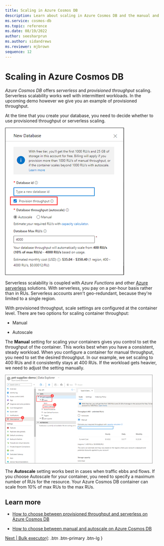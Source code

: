 ```yaml
---
title: Scaling in Azure Cosmos DB
description: Learn about scaling in Azure Cosmos DB and the manual and Autoscale options that can be set depending on your workload.
ms.service: cosmos-db
ms.topic: reference
ms.date: 08/19/2022
author: seesharprun
ms.author: sidandrews
ms.reviewer: mjbrown
sequence: 12
---
```


# Scaling in Azure Cosmos DB

*Azure Cosmos DB* offers *serverless* and *provisioned throughput* scaling. Serverless scalability works well with intermittent workloads. In the upcoming demo however we give you an example of provisioned throughput.

At the time that you create your database, you need to decide whether to use provisioned throughput or serverless scaling.

![Screenshot that shows the New Database page with Provision throughput selected.](media/scaling-in-cosmos-db/provision-throughput-selected.png)

Serverless scalability is coupled with *Azure Functions* and other [Azure serverless](https://azure.microsoft.com/solutions/serverless/) solutions. With serverless, you pay on a per-hour basis rather than in RUs. Serverless accounts aren't geo-redundant, because they're limited to a single region.

With provisioned throughput, scale settings are configured at the container level. There are two options for scaling container throughput:

- Manual

- Autoscale

The **Manual** setting for scaling your containers gives you control to set the throughput of the container. This works best when you have a consistent, steady workload. When you configure a container for manual throughput, you need to set the desired throughput. In our example, we set scaling to 400 RUs and it consistently stays at 400 RUs. If the workload gets heavier, we need to adjust the setting manually.

![Screenshot that shows the manual scale settings.](media/scaling-in-cosmos-db/manual-scale-settings.png)

The **Autoscale** setting works best in cases when traffic ebbs and flows. If you choose Autoscale for your container, you need to specify a maximum number of RUs for the resource. Your Azure Cosmos DB container can scale from 10% of max RUs to the max RUs.

## Learn more

- [How to choose between provisioned throughput and serverless on Azure Cosmos DB](https://docs.microsoft.com/azure/cosmos-db/throughput-serverless)

- [How to choose between manual and autoscale on Azure Cosmos DB](https://docs.microsoft.com/azure/cosmos-db/how-to-choose-offer)

[Next &#124; Bulk executor](bulk-executor.md){: .btn .btn-primary .btn-lg }
